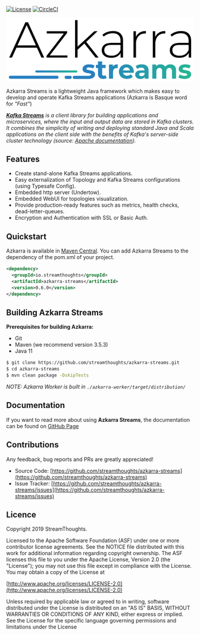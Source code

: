 [![License](https://img.shields.io/badge/License-Apache%202.0-blue.svg)](https://github.com/streamthoughts/blob/master/LICENSE)
[![CircleCI](https://circleci.com/gh/streamthoughts/azkarra-streams.svg?style=svg&circle-token=dc27c1e59cfd3f4445d6cd234156773aae6e7013)](https://circleci.com/gh/streamthoughts/azkarra-streams)

![Logo of Azkarra Streams](images/azkarra-streams-logo.png)

Azkarra Streams is a lightweight Java framework which makes easy to develop and operate Kafka Streams applications (Azkarra is Basque word for *"Fast"*) 

_**[Kafka Streams](https://kafka.apache.org/documentation/streams/)** is a client library for building applications and microservices, where the input and output data are stored in Kafka clusters. 
It combines the simplicity of writing and deploying standard Java and Scala applications on the client side  with the benefits of Kafka's server-side cluster technology (source: [Apache documentation](https://kafka.apache.org/documentation/streams/))._
## Features

* Create stand-alone Kafka Streams applications.
* Easy externalization of Topology and Kafka Streams configurations (using Typesafe Config).
* Embedded http server (Undertow).
* Embedded WebUI for topologies visualization.
* Provide production-ready features such as metrics, health checks, dead-letter-queues.
* Encryption and Authentication with SSL or Basic Auth.

## Quickstart 

Azkarra is available in [Maven Central](https://mvnrepository.com/artifact/io.streamthoughts/azkarra-streams-reactor/0.5.0). You can add Azkarra Streams to the dependency of the pom.xml of your project.

```xml
<dependency>
  <groupId>io.streamthoughts</groupId>
  <artifactId>azkarra-streams</artifactId>
  <version>0.6.0</version>
</dependency>
```

## Building Azkarra Streams

**Prerequisites for building Azkarra:**

* Git
* Maven (we recommend version 3.5.3)
* Java 11

```bash
$ git clone https://github.com/streamthoughts/azkarra-streams.git
$ cd azkarra-streams
$ mvn clean package -DskipTests
```

*NOTE: Azkarra Worker is built in `./azkarra-worker/target/distribution/`*
    
## Documentation

If you want to read more about using **Azkarra Streams**, the documentation can be found on [GitHub Page](https://streamthoughts.github.io/azkarra-streams/)

## Contributions

Any feedback, bug reports and PRs are greatly appreciated!

- Source Code: [https://github.com/streamthoughts/azkarra-streams](https://github.com/streamthoughts/azkarra-streams)
- Issue Tracker: [https://github.com/streamthoughts/azkarra-streams/issues](https://github.com/streamthoughts/azkarra-streams/issues)

## Licence

Copyright 2019 StreamThoughts.

Licensed to the Apache Software Foundation (ASF) under one or more contributor license agreements. See the NOTICE file distributed with this work for additional information regarding copyright ownership. The ASF licenses this file to you under the Apache License, Version 2.0 (the "License"); you may not use this file except in compliance with the License. You may obtain a copy of the License at

[http://www.apache.org/licenses/LICENSE-2.0](http://www.apache.org/licenses/LICENSE-2.0)

Unless required by applicable law or agreed to in writing, software distributed under the License is distributed on an "AS IS" BASIS, WITHOUT WARRANTIES OR CONDITIONS OF ANY KIND, either express or implied. See the License for the specific language governing permissions and limitations under the License
